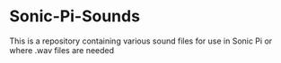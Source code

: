 # Sonic-Pi-Sounds

This is a repository containing various sound files for use in Sonic Pi or where .wav files are needed
